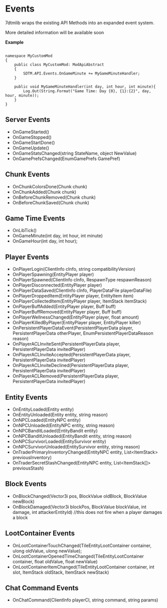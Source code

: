 # Events

7dtmlib wraps the existing API Methods into an expanded event system.

More detailed information will be available soon

__Example__

```

namespace MyCustomMod
{
	public class MyCustomMod: ModApiAbstract
	{
		SDTM.API.Events.OnGameMinute += MyGameMinuteHandler;
	}
	
	public void MyGameMinuteHandler(int day, int hour, int minute){
		Log.Out(String.Format("Game Time: Day {0}, {1}:{2}", day, hour, minute));
	}
}

```

## Server Events
- OnGameStarted()
- OnGameStopped()
- OnGameStartDone()
- OnGameUpdate()
- OnGameStatsChanged(string StateName, object NewValue)
- OnGamePrefsChanged(EnumGamePrefs GamePref)

## Chunk Events
- OnChunkColorsDone(Chunk chunk)
- OnChunkAdded(Chunk chunk)
- OnBeforeChunkRemoved(Chunk chunk)
- OnBeforeChunkSaved(Chunk chunk)

## Game Time Events
- OnLibTick()
- OnGameMinute(int day, int hour, int minute)
- OnGameHour(int day, int hour);

## Player Events
- OnPlayerLogin(ClientInfo cInfo, string compatibilityVersion)
- OnPlayerSpawning(EntityPlayer player)
- OnPlayerSpawned(ClientInfo cInfo, RespawnType respawnReason)
- OnPlayerDisconnected(EntityPlayer player)
- OnPlayerDataSaved(ClientInfo cInfo, PlayerDataFile playerDataFile)
- OnPlayerDroppedItem(EntityPlayer player, EntityItem item)
- OnPlayerCollectedItem(EntityPlayer player, ItemStack itemStack)
- OnPlayerBuffAdded(EntityPlayer player, Buff buff)
- OnPlayerBuffRemoved(EntityPlayer player, Buff buff)
- OnPlayerWellnessChanged(EntityPlayer player, float amount)
- OnPlayerKilledByPlayer(EntityPlayer player, EntityPlayer killer)
- OnPersistentPlayerDataEvent(PersistentPlayerData player, PersistentPlayerData otherPlayer, EnumPersistentPlayerDataReason reason)
- OnPlayerACLInviteSent(PersistentPlayerData player, PersistentPlayerData invitedPlayer)
- OnPlayerACLInviteAccepted(PersistentPlayerData player, PersistentPlayerData invitedPlayer)
- OnPlayerACLInviteDeclined(PersistentPlayerData player, PersistentPlayerData invitedPlayer)
- OnPlayerACLRemoved(PersistentPlayerData player, PersistentPlayerData invitedPlayer)


## Entity Events
- OnEntityLoaded(Entity entity)
- OnEntityUnloaded(Entity entity, string reason)
- OnNPCLoaded(EntityNPC entity)
- OnNPCUnloaded(EntityNPC entity, string reason)
- OnNPCBanditLoaded(EntityBandit entity)
- OnNPCBanditUnloaded(EntityBandit entity, string reason)
- OnNPCSurvivorLoaded(EntitySurvivor entity)
- OnNPCSurvivorUnloaded(EntitySurvivor entity, string reason)
- OnTraderPrimaryInventoryChanged(EntityNPC entity, List&lt;ItemStack&gt; previousInventory)
- OnTraderSecretStashChanged(EntityNPC entity, List&lt;ItemStack[]&gt; previousStash)

## Block Events
- OnBlockChanged(Vector3i pos, BlockValue oldBlock, BlockValue newBlock)
- OnBlockDamaged(Vector3i blockPos, BlockValue blockValue, int damage, int attackerEntityId) //this does not fire when a player damages a block

## LootContainer Events
- OnLootContainerTouchChanged(TileEntityLootContainer container, ulong oldValue, ulong newValue);
- OnLootContainerOpenedTimeChanged(TileEntityLootContainer container, float oldValue, float newValue)
- OnLootContainerItemChanged(TileEntityLootContainer container, int slot, ItemStack oldStack, ItemStack newStack)

		
## Chat Command Events
- OnChatCommand(ClientInfo playerCI, string command, string params)
